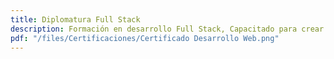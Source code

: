 ```yaml
---
title: Diplomatura Full Stack
description: Formación en desarrollo Full Stack, Capacitado para crear aplicaciones web, desde el frontend hasta el backend, aplicando buenas prácticas y metodologías ágiles.
pdf: "/files/Certificaciones/Certificado Desarrollo Web.png"
---
```

